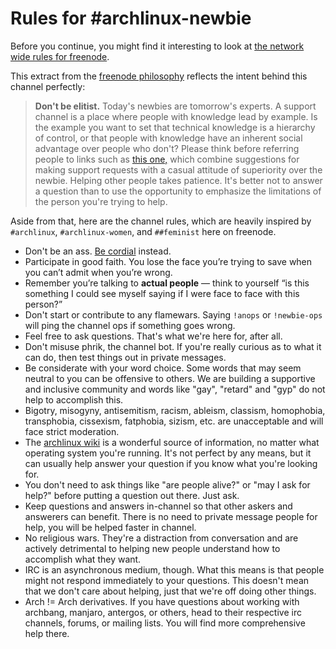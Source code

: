 # Rules for #archlinux-newbie

Before you continue, you might find it interesting to look at [the network wide rules for freenode][freenode-rules].

This extract from the [freenode philosophy][] reflects the intent behind this channel perfectly:

> **Don't be elitist.** Today's newbies are tomorrow's experts. A support channel is a place where people with knowledge lead by example. Is the example you want to set that technical knowledge is a hierarchy of control, or that people with knowledge have an inherent social advantage over people who don't? Please think before referring people to links such as [this one,][questions] which combine suggestions for making support requests with a casual attitude of superiority over the newbie. Helping other people takes patience. It's better not to answer a question than to use the opportunity to emphasize the limitations of the person you're trying to help.

Aside from that, here are the channel rules, which are heavily inspired by `#archlinux`, `#archlinux-women`, and `##feminist` here on freenode.

* Don't be an ass. [Be cordial] instead.
* Participate in good faith. You lose the face you’re trying to save when you can’t admit when you’re wrong.
* Remember you’re talking to **actual people** — think to yourself “is this something I could see myself saying if I were face to face with this person?” 
* Don't start or contribute to any flamewars. Saying `!anops` or `!newbie-ops` will ping the channel ops if something goes wrong.
* Feel free to ask questions. That's what we're here for, after all.
* Don't misuse phrik, the channel bot. If you're really curious as to what it can do, then test things out in private messages.
* Be considerate with your word choice. Some words that may seem neutral to you can be offensive to others. We are building a supportive and inclusive community and words like "gay", "retard" and "gyp" do not help to accomplish this.
* Bigotry, misogyny, antisemitism, racism, ableism, classism, homophobia, transphobia, cissexism, fatphobia, sizism, etc. are unacceptable and will face strict moderation.
* The [archlinux wiki][awiki] is a wonderful source of information, no matter what operating system you're running. It's not perfect by any means, but it can usually help answer your question if you know what you're looking for.
* You don't need to ask things like "are people alive?" or "may I ask for help?" before putting a question out there. Just ask.
* Keep questions and answers in-channel so that other askers and answerers can benefit. There is no need to private message people for help, you will be helped faster in channel.
* No religious wars. They're a distraction from conversation and are actively detrimental to helping new people understand how to accomplish what they want.
* IRC is an asynchronous medium, though. What this means is that people might not respond immediately to your questions. This doesn't mean that we don't care about helping, just that we're off doing other things.
* Arch != Arch derivatives. If you have questions about working with archbang, manjaro, antergos, or others, head to their respective irc channels, forums, or mailing lists. You will find more comprehensive help there.

[freenode-rules]: http://freenode.net/policy.shtml
[questions]: http://www.catb.org/~esr/faqs/smart-questions.html 
[freenode philosophy]: http://freenode.net/channel_guidelines.shtml
[awiki]: https://wiki.archlinux.org/
[Be cordial]: http://www.kennethreitz.org/essays/be-cordial-or-be-on-your-way
